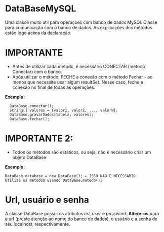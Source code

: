 # DataBaseMySQL
Uma classe muito útil para operações com banco de dados MySQl.
Classe para comunicação com o banco de dados. As explicações dos métodos estão logo acima da declaração.

# IMPORTANTE 
* Antes de utilizar cada método, é necessário CONECTAR (método Conectar) com o banco. 
* Após utilizar o método, FECHE a conexão com o método Fechar - ao menos que necessite usar algum resultSet. Nesse caso, feche a conexão no final de todas as operações.

**Exemplo:**

      DataBase.conectar(); 
      String[] valores = {valor1, valor2, ..., valorN};
      DataBase.gravarDados(tabela, valores);
      DataBase.fechar();

# IMPORTANTE 2: 
* Todos os métodos são estáticos, ou seja, não é necessário criar um objeto DataBase

**Exemplo:**

    DataBase database = new DataBase(); ← ISSO NÃO É NECESSÁRIO
    Utilize os métodos usando DataBase.método();

# Url, usuário e senha
A classe DataBase possui os atributos _url_, _user_ e _password_. **Altere-os** para a url (preste atenção ao nome do banco de dados), o usuário e a senha do seu localhost, respectivamente.

